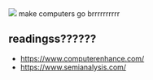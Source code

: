 <img src="https://i.kym-cdn.com/entries/icons/mobile/000/041/742/cover3.jpg"/>
make computers go brrrrrrrrrr


## readingss??????
- https://www.computerenhance.com/
- https://www.semianalysis.com/
